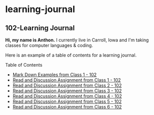 # learning-journal

## 102-Learning Journal

**Hi, my name is Anthon.** I currently live in Carroll, Iowa and I'm taking classes for computer languages & coding.


Here is an example of a table of contents for a learning journal.

Table of Contents
- [Mark Down Examples from Class 1 - 102](/MarkdownExamples.md)
- [Read and Discussion Assignment from Class 1 - 102](/Discussion.md)
- [Read and Discussion Assignment from Class 2 - 102](/Discussion_02.md)
- [Read and Discussion Assignment from Class 3 - 102](/Discussion_03.md)
- [Read and Discussion Assignment from Class 4 - 102](/Discussion_04.md)
- [Read and Discussion Assignment from Class 5 - 102](/DESIGN_WEBPAGES_WITH_CSS.md)
- [Read and Discussion Assignment from Class 6 - 102](/DYNAMIC_WEBPAGES_WITH_JAVASCRIPT.md)
